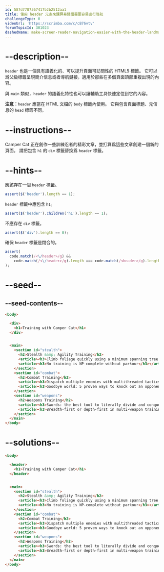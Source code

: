 ```yaml
---
id: 587d7787367417b2b2512aa1
title: 使用 header 元素來讓屏幕閱讀器更容易進行導航
challengeType: 0
videoUrl: 'https://scrimba.com/c/cB76vtv'
forumTopicId: 301023
dashedName: make-screen-reader-navigation-easier-with-the-header-landmark
---
```


# --description--

`header` 也是一個具有語義化的、可以提升頁面可訪問性的 HTML5 標籤。 它可以爲父級標籤呈現簡介信息或者導航鏈接，適用於那些在多個頁面頂部重複出現的內容。

與 `main` 類似，`header` 的語義化特性也可以讓輔助工具快速定位到它的內容。

**注意：**`header` 應當在 HTML 文檔的 `body` 標籤內使用。 它與包含頁面標題、元信息的 `head` 標籤不同。

# --instructions--

Camper Cat 正在創作一些訓練忍者的精彩文章，並打算爲這些文章創建一個新的頁面。 請把包含 `h1` 的 `div` 標籤替換爲 `header` 標籤。

# --hints--

應該存在一個 `header` 標籤。

```js
assert($('header').length == 1);
```

`header` 標籤中應包含 `h1`。

```js
assert($('header').children('h1').length == 1);
```

不應存在 `div` 標籤。

```js
assert($('div').length == 0);
```

確保 `header` 標籤是閉合的。

```js
assert(
  code.match(/<\/header>/g) &&
    code.match(/<\/header>/g).length === code.match(/<header>/g).length
);
```

# --seed--

## --seed-contents--

```html
<body>

  <div>
    <h1>Training with Camper Cat</h1>
  </div>


  <main>
    <section id="stealth">
      <h2>Stealth &amp; Agility Training</h2>
      <article><h3>Climb foliage quickly using a minimum spanning tree approach</h3></article>
      <article><h3>No training is NP-complete without parkour</h3></article>
    </section>
    <section id="combat">
      <h2>Combat Training</h2>
      <article><h3>Dispatch multiple enemies with multithreaded tactics</h3></article>
      <article><h3>Goodbye world: 5 proven ways to knock out an opponent</h3></article>
    </section>
    <section id="weapons">
      <h2>Weapons Training</h2>
      <article><h3>Swords: the best tool to literally divide and conquer</h3></article>
      <article><h3>Breadth-first or depth-first in multi-weapon training?</h3></article>
    </section>
  </main>
</body>
```

# --solutions--

```html
<body>

  <header>
    <h1>Training with Camper Cat</h1>
  </header>


  <main>
    <section id="stealth">
      <h2>Stealth &amp; Agility Training</h2>
      <article><h3>Climb foliage quickly using a minimum spanning tree approach</h3></article>
      <article><h3>No training is NP-complete without parkour</h3></article>
    </section>
    <section id="combat">
      <h2>Combat Training</h2>
      <article><h3>Dispatch multiple enemies with multithreaded tactics</h3></article>
      <article><h3>Goodbye world: 5 proven ways to knock out an opponent</h3></article>
    </section>
    <section id="weapons">
      <h2>Weapons Training</h2>
      <article><h3>Swords: the best tool to literally divide and conquer</h3></article>
      <article><h3>Breadth-first or depth-first in multi-weapon training?</h3></article>
    </section>
  </main>
</body>
```

